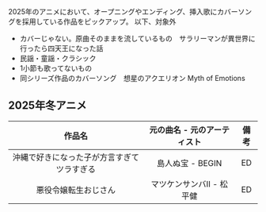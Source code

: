 2025年のアニメにおいて、オープニングやエンディング、挿入歌にカバーソングを採用している作品をピックアップ。
以下、対象外
- カバーじゃない。原曲そのままを流しているもの　サラリーマンが異世界に行ったら四天王になった話
- 民謡・童謡・クラシック
- 1小節も歌ってないもの
- 同シリーズ作品のカバーソング　想星のアクエリオン Myth of Emotions
  
## 2025年冬アニメ

|作品名|元の曲名 - 元のアーティスト|備考|
|:-:|:-:|:-:|
|沖縄で好きになった子が方言すぎてツラすぎる|島人ぬ宝 - BEGIN|ED|
|悪役令嬢転生おじさん|マツケンサンバII - 松平健|ED|
